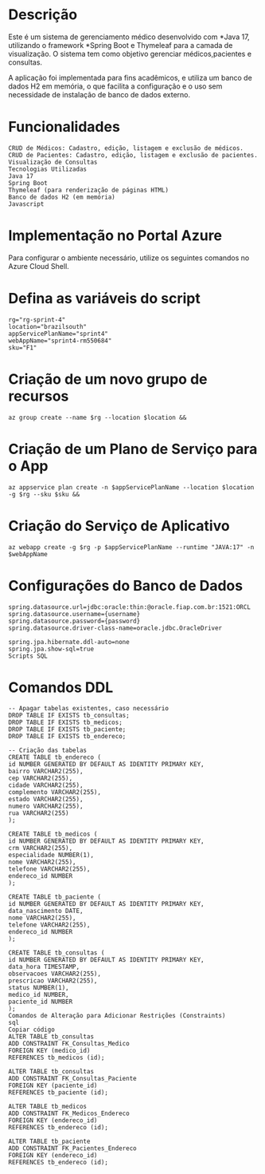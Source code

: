 # Descrição
Este é um sistema de gerenciamento médico desenvolvido com *Java 17, utilizando o framework *Spring Boot e Thymeleaf para a camada de visualização. O sistema tem como objetivo gerenciar médicos,pacientes e consultas.

A aplicação foi implementada para fins acadêmicos, e utiliza um banco de dados H2 em memória, o que facilita a configuração e o uso sem necessidade de instalação de banco de dados externo.

# Funcionalidades
```
CRUD de Médicos: Cadastro, edição, listagem e exclusão de médicos.
CRUD de Pacientes: Cadastro, edição, listagem e exclusão de pacientes.
Visualização de Consultas
Tecnologias Utilizadas
Java 17
Spring Boot
Thymeleaf (para renderização de páginas HTML)
Banco de dados H2 (em memória)
Javascript
```

# Implementação no Portal Azure
Para configurar o ambiente necessário, utilize os seguintes comandos no Azure Cloud Shell.

# Defina as variáveis do script
```
rg="rg-sprint-4"
location="brazilsouth"
appServicePlanName="sprint4"
webAppName="sprint4-rm550684"
sku="F1"
```
# Criação de um novo grupo de recursos
```
az group create --name $rg --location $location &&
```

# Criação de um Plano de Serviço para o App
```
az appservice plan create -n $appServicePlanName --location $location -g $rg --sku $sku &&
```

# Criação do Serviço de Aplicativo
```
az webapp create -g $rg -p $appServicePlanName --runtime "JAVA:17" -n $webAppName
```

# Configurações do Banco de Dados
```
spring.datasource.url=jdbc:oracle:thin:@oracle.fiap.com.br:1521:ORCL
spring.datasource.username={username}
spring.datasource.password={password}
spring.datasource.driver-class-name=oracle.jdbc.OracleDriver

spring.jpa.hibernate.ddl-auto=none
spring.jpa.show-sql=true
Scripts SQL
```
# Comandos DDL
```
-- Apagar tabelas existentes, caso necessário
DROP TABLE IF EXISTS tb_consultas;
DROP TABLE IF EXISTS tb_medicos;
DROP TABLE IF EXISTS tb_paciente;
DROP TABLE IF EXISTS tb_endereco;

-- Criação das tabelas
CREATE TABLE tb_endereco (
id NUMBER GENERATED BY DEFAULT AS IDENTITY PRIMARY KEY,
bairro VARCHAR2(255),
cep VARCHAR2(255),
cidade VARCHAR2(255),
complemento VARCHAR2(255),
estado VARCHAR2(255),
numero VARCHAR2(255),
rua VARCHAR2(255)
);

CREATE TABLE tb_medicos (
id NUMBER GENERATED BY DEFAULT AS IDENTITY PRIMARY KEY,
crm VARCHAR2(255),
especialidade NUMBER(1),
nome VARCHAR2(255),
telefone VARCHAR2(255),
endereco_id NUMBER
);

CREATE TABLE tb_paciente (
id NUMBER GENERATED BY DEFAULT AS IDENTITY PRIMARY KEY,
data_nascimento DATE,
nome VARCHAR2(255),
telefone VARCHAR2(255),
endereco_id NUMBER
);

CREATE TABLE tb_consultas (
id NUMBER GENERATED BY DEFAULT AS IDENTITY PRIMARY KEY,
data_hora TIMESTAMP,
observacoes VARCHAR2(255),
prescricao VARCHAR2(255),
status NUMBER(1),
medico_id NUMBER,
paciente_id NUMBER
);
Comandos de Alteração para Adicionar Restrições (Constraints)
sql
Copiar código
ALTER TABLE tb_consultas
ADD CONSTRAINT FK_Consultas_Medico
FOREIGN KEY (medico_id)
REFERENCES tb_medicos (id);

ALTER TABLE tb_consultas
ADD CONSTRAINT FK_Consultas_Paciente
FOREIGN KEY (paciente_id)
REFERENCES tb_paciente (id);

ALTER TABLE tb_medicos
ADD CONSTRAINT FK_Medicos_Endereco
FOREIGN KEY (endereco_id)
REFERENCES tb_endereco (id);

ALTER TABLE tb_paciente
ADD CONSTRAINT FK_Pacientes_Endereco
FOREIGN KEY (endereco_id)
REFERENCES tb_endereco (id);
